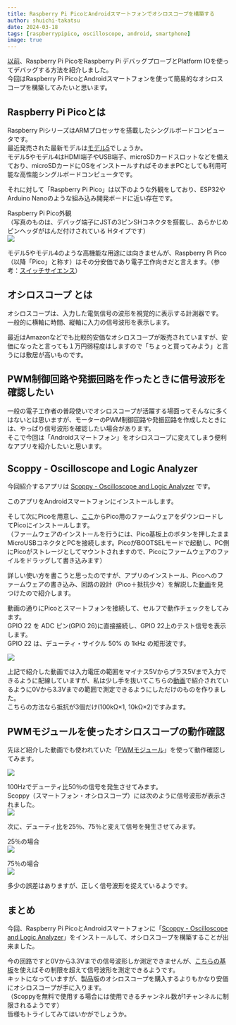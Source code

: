 ```yaml
---
title: Raspberry Pi PicoとAndroidスマートフォンでオシロスコープを構築する
author: shuichi-takatsu
date: 2024-03-18
tags: [raspberrypipico, oscilloscope, android, smartphone]
image: true
---
```


[以前](/blogs/2024/01/07/raspberry-pi-pico-debug-by-debug-probe/)、Raspberry Pi PicoをRaspberry Pi デバッグプローブとPlatform IOを使ってデバッグする方法を紹介しました。  
今回はRaspberry Pi PicoとAndroidスマートフォンを使って簡易的なオシロスコープを構築してみたいと思います。

## Raspberry Pi Picoとは

Raspberry PiシリーズはARMプロセッサを搭載したシングルボードコンピュータです。  
最近発売された最新モデルは[モデル5](https://www.raspberrypi.com/products/raspberry-pi-5/)でしょうか。  
モデル5やモデル4はHDMI端子やUSB端子、microSDカードスロットなどを備えており、microSDカードにOSをインストールすればそのままPCとしても利用可能な高性能シングルボードコンピュータです。  

それに対して「Raspberry Pi Pico」は以下のような外観をしており、ESP32やArduino Nanoのような組み込み開発ボードに近い存在です。  

Raspberry Pi Pico外観  
（写真のものは、デバッグ端子にJSTの3ピンSHコネクタを搭載し、あらかじめピンヘッダがはんだ付けされている Hタイプです）  
![](https://gyazo.com/df32a03214f568298292dce3a0473512.png)

モデル5やモデル4のような高機能な用途には向きませんが、Raspberry Pi Pico（以降「Pico」と称す）はその分安価であり電子工作向きだと言えます。（参考：[スイッチサイエンス](https://www.switch-science.com/products/6900)）

## オシロスコープ とは

オシロスコープは、入力した電気信号の波形を視覚的に表示する計測器です。  
一般的に横軸に時間、縦軸に入力の信号波形を表示します。  

最近はAmazonなどでも比較的安価なオシロスコープが販売されていますが、安価になったと言っても１万円弱程度はしますので「ちょっと買ってみよう」と言うには敷居が高いものです。

## PWM制御回路や発振回路を作ったときに信号波形を確認したい

一般の電子工作者の普段使いでオシロスコープが活躍する場面ってそんなに多くはないとは思いますが、モーターのPWM制御回路や発振回路を作成したときには、やっぱり信号波形を確認したい場合があります。  
そこで今回は「Androidスマートフォン」をオシロスコープに変えてしまう便利なアプリを紹介したいと思います。

## Scoppy - Oscilloscope and Logic Analyzer

今回紹介するアプリは [Scoppy - Oscilloscope and Logic Analyzer](https://oscilloscope.fhdm.xyz/) です。  

このアプリをAndroidスマートフォンにインストールします。  

そして次にPicoを用意し、[ここ](https://oscilloscope.fhdm.xyz/wiki/firmware-versions)からPico用のファームウェアをダウンロードしてPicoにインストールします。  
（ファームウェアのインストールを行うには、Pico基板上のボタンを押したままMicroUSBコネクタとPCを接続します。PicoがBOOTSELモードで起動し、PC側にPicoがストレージとしてマウントされますので、Picoにファームウェアのファイルをドラッグして書き込みます）

詳しい使い方を書こうと思ったのですが、アプリのインストール、Picoへのファームウェアの書き込み、回路の設計（Pico＋抵抗少々）を解説した[動画](https://www.youtube.com/watch?v=LRcMg56Tius)を見つけたので紹介します。  

動画の通りにPicoとスマートフォンを接続して、セルフで動作チェックをしてみます。  
GPIO 22 を ADC ピン(GPIO 26)に直接接続し、GPIO 22上のテスト信号を表示します。  
GPIO 22 は、デューティ・サイクル 50% の 1kHz の矩形波です。  

![](https://gyazo.com/1039cfca133d68c77bb01dc0874493bf.png)

上記で紹介した動画では入力電圧の範囲をマイナス5Vからプラス5Vまで入力できるように配線していますが、私は少し手を抜いてこちらの[動画](https://www.youtube.com/watch?v=TDA-7wgfBe0)で紹介されているように0Vから3.3Vまでの範囲で測定できるようにしただけのものを作りました。  
こちらの方法なら抵抗が3個だけ(100kΩ×1, 10kΩ×2)ですみます。

## PWMモジュールを使ったオシロスコープの動作確認

先ほど紹介した動画でも使われていた「[PWMモジュール](https://www.amazon.co.jp/gp/product/B077Z3TD8B)」を使って動作確認してみます。  

![](https://gyazo.com/7bf4755108150720e3c72e9511ce0ea9.png)

100Hzでデューティ比50％の信号を発生させてみます。  
Scoppy（スマートフォン・オシロスコープ）には次のように信号波形が表示されました。  
![](https://gyazo.com/72261564dbb2956db695bcffe1c46966.png)

次に、デューティ比を25％、75％と変えて信号を発生させてみます。  

25％の場合  
![](https://gyazo.com/101d0a50527e494676aee25658a56943.png)

75％の場合  
![](https://gyazo.com/961d020d98b51741dc4f497b9aa316b8.png)

多少の誤差はありますが、正しく信号波形を捉えているようです。

## まとめ

今回、Raspberry Pi PicoとAndroidスマートフォンに「[Scoppy - Oscilloscope and Logic Analyzer](https://oscilloscope.fhdm.xyz/)」をインストールして、オシロスコープを構築することが出来ました。  

今の回路ですと0Vから3.3Vまでの信号波形しか測定できませんが、[こちらの基板](https://www.switch-science.com/products/8832)を使えばその制限を超えて信号波形を測定できるようです。  
キットになっていますが、製品版のオシロスコープを購入するよりもかなり安価にオシロスコープが手に入ります。  
（Scoppyを無料で使用する場合には使用できるチャンネル数が1チャンネルに制限されるようです）  
皆様もトライしてみてはいかがでしょうか。

